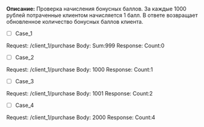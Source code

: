 **Описание:**
Проверка начисления бонусных баллов.
За каждые 1000 рублей потраченные клиентом начисляется 1 балл. 
В ответе возвращает обновленное количество бонусных баллов клиента.

<!-- TODO-IST:START -->
*[ ] Case_1

Request: /client_1/purchase
Body: Sum:999
Response: Count:0

*[ ] Case_2

Request: /client_1/purchase
Body: 1000
Response: Count:1

*[ ] Case_3

Request: /client_1/purchase
Body: 1001
Response: Count:2

* [ ] Case_4

Request: /client_1/purchase
Body: 2000
Response: Count:4
<!-- TODO-IST:END -->
